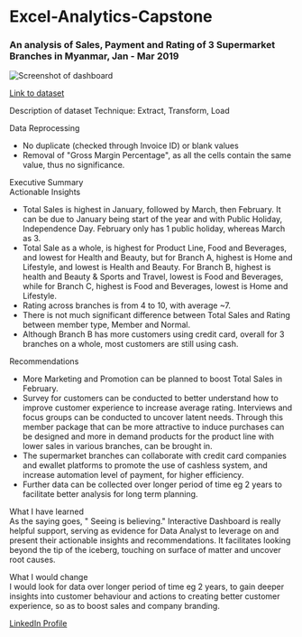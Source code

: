 # Excel-Analytics-Capstone

### An analysis of Sales, Payment and Rating of 3 Supermarket Branches in Myanmar, Jan - Mar 2019

![Screenshot of dashboard](https://i.imgur.com/cLnk1Er.png)

[Link to dataset](https://www.kaggle.com/datasets/aungpyaeap/supermarket-sales?resource=download)

Description of dataset
Technique:
Extract, Transform, Load

Data Reprocessing
* No duplicate (checked through Invoice ID) or blank values
* Removal of "Gross Margin Percentage", as all the cells contain the same value, thus no significance.

Executive Summary  
Actionable Insights  
* Total Sales is highest in January, followed by March, then February. It can be due to January being start of the year and with Public Holiday, Independence Day. February only has 1 public holiday, whereas March as 3.  
* Total Sale as a whole, is highest for Product Line, Food and Beverages, and lowest for Health and Beauty, but for Branch A, highest is Home and Lifestyle, and lowest is Health and Beauty. For Branch B, highest is health and Beauty & Sports and Travel, lowest is Food and Beverages, while for Branch C, highest is Food and Beverages, lowest is Home and Lifestyle.  
* Rating across branches is from 4 to 10, with average ~7.  
* There is not much significant difference between Total Sales and Rating between member type, Member and Normal.  
* Although Branch B has more customers using credit card, overall for 3 branches on a whole, most customers are still using cash.

Recommendations  
* More Marketing and Promotion can be planned to boost Total Sales in February.  
* Survey for customers can be conducted to better understand how to improve customer experience to increase average rating. Interviews and focus groups can be conducted to uncover latent needs. Through this member package that can be more attractive to induce purchases can be designed and more in demand products for the product line with lower sales in various branches, can be brought in.  
* The supermarket branches can collaborate with credit card companies and ewallet platforms to promote the use of cashless system, and increase automation level of payment, for higher efficiency.  
* Further data can be collected over longer period of time eg 2 years to facilitate better analysis for long term planning.

What I have learned  
As the saying goes, " Seeing is believing." Interactive Dashboard is really helpful support, serving as evidence for Data Analyst to leverage on and present their actionable insights and recommendations. It facilitates looking beyond the tip of the iceberg, touching on surface of matter and uncover root causes.

What I would change  
I would look for data over longer period of time eg 2 years, to gain deeper insights into customer  behaviour and actions to creating better customer experience, so as to boost sales and company branding.

[LinkedIn Profile](https://www.linkedin.com/in/faithhung)

